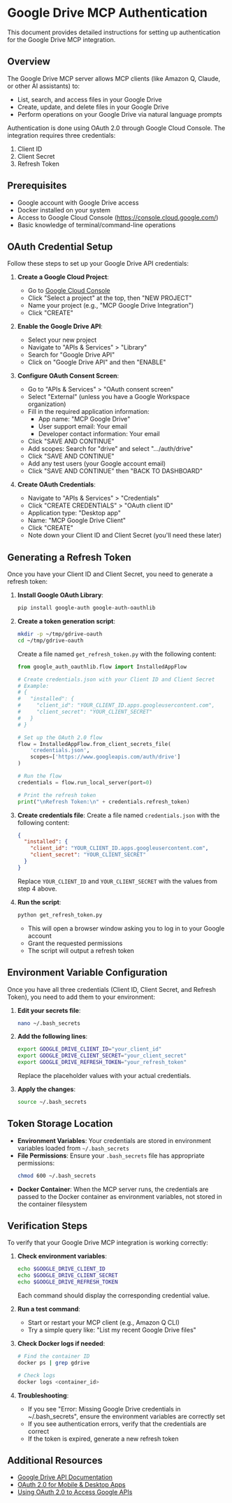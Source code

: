 # Google Drive MCP Authentication

This document provides detailed instructions for setting up authentication for the Google Drive MCP integration.

## Overview

The Google Drive MCP server allows MCP clients (like Amazon Q, Claude, or other AI assistants) to:
- List, search, and access files in your Google Drive
- Create, update, and delete files in your Google Drive
- Perform operations on your Google Drive via natural language prompts

Authentication is done using OAuth 2.0 through Google Cloud Console. The integration requires three credentials:
1. Client ID
2. Client Secret
3. Refresh Token

## Prerequisites

- Google account with Google Drive access
- Docker installed on your system
- Access to Google Cloud Console (https://console.cloud.google.com/)
- Basic knowledge of terminal/command-line operations

## OAuth Credential Setup

Follow these steps to set up your Google Drive API credentials:

1. **Create a Google Cloud Project**:
   - Go to [Google Cloud Console](https://console.cloud.google.com/)
   - Click "Select a project" at the top, then "NEW PROJECT"
   - Name your project (e.g., "MCP Google Drive Integration")
   - Click "CREATE"

2. **Enable the Google Drive API**:
   - Select your new project
   - Navigate to "APIs & Services" > "Library"
   - Search for "Google Drive API"
   - Click on "Google Drive API" and then "ENABLE"

3. **Configure OAuth Consent Screen**:
   - Go to "APIs & Services" > "OAuth consent screen"
   - Select "External" (unless you have a Google Workspace organization)
   - Fill in the required application information:
     - App name: "MCP Google Drive"
     - User support email: Your email
     - Developer contact information: Your email
   - Click "SAVE AND CONTINUE"
   - Add scopes: Search for "drive" and select ".../auth/drive"
   - Click "SAVE AND CONTINUE"
   - Add any test users (your Google account email)
   - Click "SAVE AND CONTINUE" then "BACK TO DASHBOARD"

4. **Create OAuth Credentials**:
   - Navigate to "APIs & Services" > "Credentials"
   - Click "CREATE CREDENTIALS" > "OAuth client ID"
   - Application type: "Desktop app"
   - Name: "MCP Google Drive Client"
   - Click "CREATE"
   - Note down your Client ID and Client Secret (you'll need these later)

## Generating a Refresh Token

Once you have your Client ID and Client Secret, you need to generate a refresh token:

1. **Install Google OAuth Library**:
   ```bash
   pip install google-auth google-auth-oauthlib
   ```

2. **Create a token generation script**:
   ```bash
   mkdir -p ~/tmp/gdrive-oauth
   cd ~/tmp/gdrive-oauth
   ```

   Create a file named `get_refresh_token.py` with the following content:
   ```python
   from google_auth_oauthlib.flow import InstalledAppFlow

   # Create credentials.json with your Client ID and Client Secret
   # Example:
   # {
   #   "installed": {
   #     "client_id": "YOUR_CLIENT_ID.apps.googleusercontent.com",
   #     "client_secret": "YOUR_CLIENT_SECRET"
   #   }
   # }

   # Set up the OAuth 2.0 flow
   flow = InstalledAppFlow.from_client_secrets_file(
       'credentials.json',
       scopes=['https://www.googleapis.com/auth/drive']
   )

   # Run the flow
   credentials = flow.run_local_server(port=0)

   # Print the refresh token
   print("\nRefresh Token:\n" + credentials.refresh_token)
   ```

3. **Create credentials file**:
   Create a file named `credentials.json` with the following content:
   ```json
   {
     "installed": {
       "client_id": "YOUR_CLIENT_ID.apps.googleusercontent.com",
       "client_secret": "YOUR_CLIENT_SECRET"
     }
   }
   ```
   Replace `YOUR_CLIENT_ID` and `YOUR_CLIENT_SECRET` with the values from step 4 above.

4. **Run the script**:
   ```bash
   python get_refresh_token.py
   ```
   - This will open a browser window asking you to log in to your Google account
   - Grant the requested permissions
   - The script will output a refresh token

## Environment Variable Configuration

Once you have all three credentials (Client ID, Client Secret, and Refresh Token), you need to add them to your environment:

1. **Edit your secrets file**:
   ```bash
   nano ~/.bash_secrets
   ```

2. **Add the following lines**:
   ```bash
   export GOOGLE_DRIVE_CLIENT_ID="your_client_id"
   export GOOGLE_DRIVE_CLIENT_SECRET="your_client_secret"
   export GOOGLE_DRIVE_REFRESH_TOKEN="your_refresh_token"
   ```
   Replace the placeholder values with your actual credentials.

3. **Apply the changes**:
   ```bash
   source ~/.bash_secrets
   ```

## Token Storage Location

- **Environment Variables**: Your credentials are stored in environment variables loaded from `~/.bash_secrets`
- **File Permissions**: Ensure your `.bash_secrets` file has appropriate permissions:
  ```bash
  chmod 600 ~/.bash_secrets
  ```
- **Docker Container**: When the MCP server runs, the credentials are passed to the Docker container as environment variables, not stored in the container filesystem

## Verification Steps

To verify that your Google Drive MCP integration is working correctly:

1. **Check environment variables**:
   ```bash
   echo $GOOGLE_DRIVE_CLIENT_ID
   echo $GOOGLE_DRIVE_CLIENT_SECRET
   echo $GOOGLE_DRIVE_REFRESH_TOKEN
   ```
   Each command should display the corresponding credential value.

2. **Run a test command**:
   - Start or restart your MCP client (e.g., Amazon Q CLI)
   - Try a simple query like: "List my recent Google Drive files"

3. **Check Docker logs if needed**:
   ```bash
   # Find the container ID
   docker ps | grep gdrive
   
   # Check logs
   docker logs <container_id>
   ```

4. **Troubleshooting**:
   - If you see "Error: Missing Google Drive credentials in ~/.bash_secrets", ensure the environment variables are correctly set
   - If you see authentication errors, verify that the credentials are correct
   - If the token is expired, generate a new refresh token

## Additional Resources

- [Google Drive API Documentation](https://developers.google.com/drive/api/v3/about-sdk)
- [OAuth 2.0 for Mobile & Desktop Apps](https://developers.google.com/identity/protocols/oauth2/native-app)
- [Using OAuth 2.0 to Access Google APIs](https://developers.google.com/identity/protocols/oauth2)
